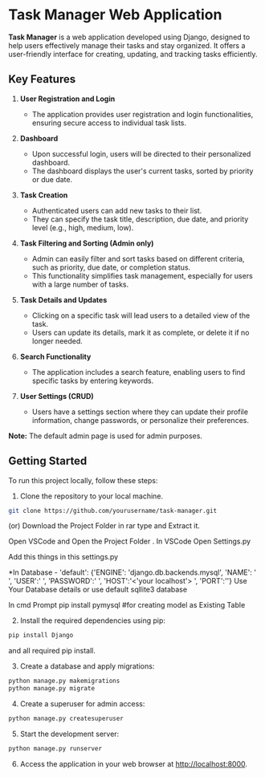 # Task Manager Web Application

**Task Manager** is a web application developed using Django, designed to help users effectively manage their tasks and stay organized. It offers a user-friendly interface for creating, updating, and tracking tasks efficiently.

## Key Features

1. **User Registration and Login**
   - The application provides user registration and login functionalities, ensuring secure access to individual task lists.

2. **Dashboard**
   - Upon successful login, users will be directed to their personalized dashboard.
   - The dashboard displays the user's current tasks, sorted by priority or due date.

3. **Task Creation**
   - Authenticated users can add new tasks to their list.
   - They can specify the task title, description, due date, and priority level (e.g., high, medium, low).

4. **Task Filtering and Sorting (Admin only)**
   - Admin can easily filter and sort tasks based on different criteria, such as priority, due date, or completion status.
   - This functionality simplifies task management, especially for users with a large number of tasks.

5. **Task Details and Updates**
   - Clicking on a specific task will lead users to a detailed view of the task.
   - Users can update its details, mark it as complete, or delete it if no longer needed.

6. **Search Functionality**
   - The application includes a search feature, enabling users to find specific tasks by entering keywords.

7. **User Settings (CRUD)**
   - Users have a settings section where they can update their profile information, change passwords, or personalize their preferences.

**Note:** The default admin page is used for admin purposes.

## Getting Started

To run this project locally, follow these steps:

1. Clone the repository to your local machine.

```bash
git clone https://github.com/yourusername/task-manager.git 
```
(or) Download the Project Folder in rar type and Extract it.

Open VSCode and Open the Project Folder . In VSCode Open Settings.py

Add this things in this settings.py

*In Database - 'default': {'ENGINE': 'django.db.backends.mysql', 'NAME': ' ', 'USER':' ', 'PASSWORD':' ', 'HOST':'<'your localhost'> ', 'PORT':''}
Use Your Database details or use default sqllite3 database

In cmd Prompt pip install pymysql #for creating model as Existing Table

2. Install the required dependencies using pip:

```bash
pip install Django
```
and all required pip install.

3. Create a database and apply migrations:

```bash
python manage.py makemigrations
python manage.py migrate
```

4. Create a superuser for admin access:

```bash
python manage.py createsuperuser
```

5. Start the development server:

```bash
python manage.py runserver
```

6. Access the application in your web browser at [http://localhost:8000](http://localhost:8000).
